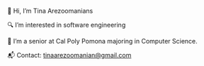 🚀 Hi, I’m Tina Arezoomanians

🔍 I’m interested in software engineering

📘 I’m a senior at Cal Poly Pomona majoring in Computer Science.

📬 Contact: tinaarezoomanian@gmail.com
